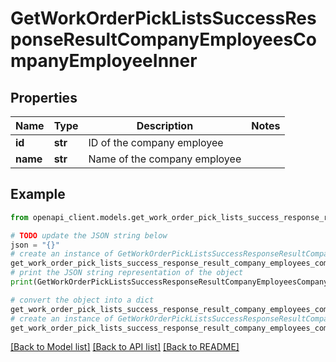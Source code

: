 # GetWorkOrderPickListsSuccessResponseResultCompanyEmployeesCompanyEmployeeInner


## Properties

Name | Type | Description | Notes
------------ | ------------- | ------------- | -------------
**id** | **str** | ID of the company employee | 
**name** | **str** | Name of the company employee | 

## Example

```python
from openapi_client.models.get_work_order_pick_lists_success_response_result_company_employees_company_employee_inner import GetWorkOrderPickListsSuccessResponseResultCompanyEmployeesCompanyEmployeeInner

# TODO update the JSON string below
json = "{}"
# create an instance of GetWorkOrderPickListsSuccessResponseResultCompanyEmployeesCompanyEmployeeInner from a JSON string
get_work_order_pick_lists_success_response_result_company_employees_company_employee_inner_instance = GetWorkOrderPickListsSuccessResponseResultCompanyEmployeesCompanyEmployeeInner.from_json(json)
# print the JSON string representation of the object
print(GetWorkOrderPickListsSuccessResponseResultCompanyEmployeesCompanyEmployeeInner.to_json())

# convert the object into a dict
get_work_order_pick_lists_success_response_result_company_employees_company_employee_inner_dict = get_work_order_pick_lists_success_response_result_company_employees_company_employee_inner_instance.to_dict()
# create an instance of GetWorkOrderPickListsSuccessResponseResultCompanyEmployeesCompanyEmployeeInner from a dict
get_work_order_pick_lists_success_response_result_company_employees_company_employee_inner_from_dict = GetWorkOrderPickListsSuccessResponseResultCompanyEmployeesCompanyEmployeeInner.from_dict(get_work_order_pick_lists_success_response_result_company_employees_company_employee_inner_dict)
```
[[Back to Model list]](../README.md#documentation-for-models) [[Back to API list]](../README.md#documentation-for-api-endpoints) [[Back to README]](../README.md)


